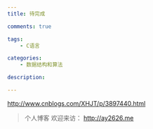 ```yaml
---
title: 待完成

comments: true    

tags: 
    - C语言

categories: 
    - 数据结构和算法

description: 

---
```

http://www.cnblogs.com/XHJT/p/3897440.html
        
<!--more-->        




> 个人博客 欢迎来访： http://ay2626.me